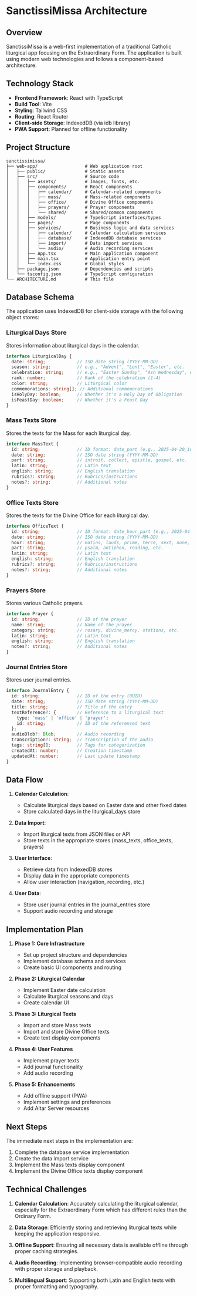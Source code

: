 # SanctissiMissa Architecture

## Overview

SanctissiMissa is a web-first implementation of a traditional Catholic liturgical app focusing on the Extraordinary Form. The application is built using modern web technologies and follows a component-based architecture.

## Technology Stack

- **Frontend Framework**: React with TypeScript
- **Build Tool**: Vite
- **Styling**: Tailwind CSS
- **Routing**: React Router
- **Client-side Storage**: IndexedDB (via idb library)
- **PWA Support**: Planned for offline functionality

## Project Structure

```
sanctissimissa/
├── web-app/                  # Web application root
│   ├── public/               # Static assets
│   ├── src/                  # Source code
│   │   ├── assets/           # Images, fonts, etc.
│   │   ├── components/       # React components
│   │   │   ├── calendar/     # Calendar-related components
│   │   │   ├── mass/         # Mass-related components
│   │   │   ├── office/       # Divine Office components
│   │   │   ├── prayers/      # Prayer components
│   │   │   └── shared/       # Shared/common components
│   │   ├── models/           # TypeScript interfaces/types
│   │   ├── pages/            # Page components
│   │   ├── services/         # Business logic and data services
│   │   │   ├── calendar/     # Calendar calculation services
│   │   │   ├── database/     # IndexedDB database services
│   │   │   ├── import/       # Data import services
│   │   │   └── audio/        # Audio recording services
│   │   ├── App.tsx           # Main application component
│   │   ├── main.tsx          # Application entry point
│   │   └── index.css         # Global styles
│   ├── package.json          # Dependencies and scripts
│   └── tsconfig.json         # TypeScript configuration
└── ARCHITECTURE.md           # This file
```

## Database Schema

The application uses IndexedDB for client-side storage with the following object stores:

### Liturgical Days Store

Stores information about liturgical days in the calendar.

```typescript
interface LiturgicalDay {
  date: string;            // ISO date string (YYYY-MM-DD)
  season: string;          // e.g., "Advent", "Lent", "Easter", etc.
  celebration: string;     // e.g., "Easter Sunday", "Ash Wednesday", etc.
  rank: number;            // Rank of the celebration (1-4)
  color: string;           // Liturgical color
  commemorations: string[]; // Additional commemorations
  isHolyDay: boolean;      // Whether it's a Holy Day of Obligation
  isFeastDay: boolean;     // Whether it's a Feast Day
}
```

### Mass Texts Store

Stores the texts for the Mass for each liturgical day.

```typescript
interface MassText {
  id: string;              // ID format: date_part (e.g., 2025-04-20_introit)
  date: string;            // ISO date string (YYYY-MM-DD)
  part: string;            // introit, collect, epistle, gospel, etc.
  latin: string;           // Latin text
  english: string;         // English translation
  rubrics?: string;        // Rubrics/instructions
  notes?: string;          // Additional notes
}
```

### Office Texts Store

Stores the texts for the Divine Office for each liturgical day.

```typescript
interface OfficeText {
  id: string;              // ID format: date_hour_part (e.g., 2025-04-20_vespers_magnificat)
  date: string;            // ISO date string (YYYY-MM-DD)
  hour: string;            // matins, lauds, prime, terce, sext, none, vespers, compline
  part: string;            // psalm, antiphon, reading, etc.
  latin: string;           // Latin text
  english: string;         // English translation
  rubrics?: string;        // Rubrics/instructions
  notes?: string;          // Additional notes
}
```

### Prayers Store

Stores various Catholic prayers.

```typescript
interface Prayer {
  id: string;              // ID of the prayer
  name: string;            // Name of the prayer
  category: string;        // rosary, divine_mercy, stations, etc.
  latin: string;           // Latin text
  english: string;         // English translation
  notes?: string;          // Additional notes
}
```

### Journal Entries Store

Stores user journal entries.

```typescript
interface JournalEntry {
  id: string;              // ID of the entry (UUID)
  date: string;            // ISO date string (YYYY-MM-DD)
  title: string;           // Title of the entry
  textReference?: {        // Reference to a liturgical text
    type: 'mass' | 'office' | 'prayer';
    id: string;            // ID of the referenced text
  };
  audioBlob?: Blob;        // Audio recording
  transcription?: string;  // Transcription of the audio
  tags: string[];          // Tags for categorization
  createdAt: number;       // Creation timestamp
  updatedAt: number;       // Last update timestamp
}
```

## Data Flow

1. **Calendar Calculation**:
   - Calculate liturgical days based on Easter date and other fixed dates
   - Store calculated days in the liturgical_days store

2. **Data Import**:
   - Import liturgical texts from JSON files or API
   - Store texts in the appropriate stores (mass_texts, office_texts, prayers)

3. **User Interface**:
   - Retrieve data from IndexedDB stores
   - Display data in the appropriate components
   - Allow user interaction (navigation, recording, etc.)

4. **User Data**:
   - Store user journal entries in the journal_entries store
   - Support audio recording and storage

## Implementation Plan

1. **Phase 1: Core Infrastructure**
   - Set up project structure and dependencies
   - Implement database schema and services
   - Create basic UI components and routing

2. **Phase 2: Liturgical Calendar**
   - Implement Easter date calculation
   - Calculate liturgical seasons and days
   - Create calendar UI

3. **Phase 3: Liturgical Texts**
   - Import and store Mass texts
   - Import and store Divine Office texts
   - Create text display components

4. **Phase 4: User Features**
   - Implement prayer texts
   - Add journal functionality
   - Add audio recording

5. **Phase 5: Enhancements**
   - Add offline support (PWA)
   - Implement settings and preferences
   - Add Altar Server resources

## Next Steps

The immediate next steps in the implementation are:

1. Complete the database service implementation
2. Create the data import service
3. Implement the Mass texts display component
4. Implement the Divine Office texts display component

## Technical Challenges

1. **Calendar Calculation**: Accurately calculating the liturgical calendar, especially for the Extraordinary Form which has different rules than the Ordinary Form.

2. **Data Storage**: Efficiently storing and retrieving liturgical texts while keeping the application responsive.

3. **Offline Support**: Ensuring all necessary data is available offline through proper caching strategies.

4. **Audio Recording**: Implementing browser-compatible audio recording with proper storage and playback.

5. **Multilingual Support**: Supporting both Latin and English texts with proper formatting and typography.
